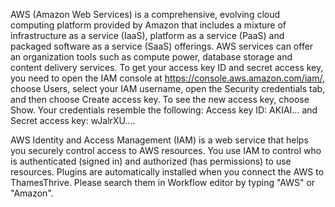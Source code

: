 AWS (Amazon Web Services) is a comprehensive, evolving cloud computing platform provided by Amazon that includes a mixture of infrastructure as a service (IaaS), platform as a service (PaaS) and packaged software as a service (SaaS) offerings. AWS services can offer an organization tools such as compute power, database storage and content delivery services. To get your access key ID and secret access key, you need to open the IAM console at https://console.aws.amazon.com/iam/, choose Users, select your IAM username, open the Security credentials tab, and then choose Create access key. To see the new access key, choose Show. Your credentials resemble the following: Access key ID: AKIAI... and Secret access key: wJalrXU....

AWS Identity and Access Management (IAM) is a web service that helps you securely control access to AWS resources. You use IAM to control who is authenticated (signed in) and authorized (has permissions) to use resources. Plugins are automatically installed when you connect the AWS to ThamesThrive. Please search them in Workflow editor by typing "AWS" or "Amazon".
